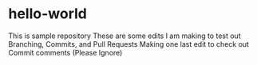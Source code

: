 # hello-world
This is sample repository 
These are some edits I am making to test out Branching, Commits, and Pull Requests
Making one last edit to check out Commit comments (Please Ignore)
